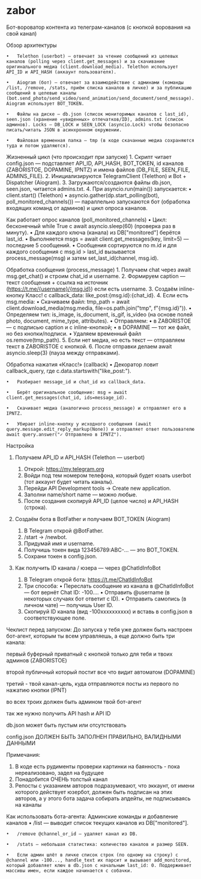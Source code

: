 # zabor
 Бот-вороватор контента из телеграм-каналов (с кнопкой ворования на свой канал)

Обзор архитектуры

	•	Telethon (userbot) — отвечает за чтение сообщений из целевых каналов (polling через client.get_messages) и за скачивание оригинального медиа (client.download_media). Telethon использует API_ID и API_HASH (аккаунт пользователя).
	
	•	Aiogram (бот) — отвечает за взаимодействие с админами (команды /list, /remove, /stats, приём списка каналов в личке) и за публикацию сообщений в целевые каналы (bot.send_photo/send_video/send_animation/send_document/send_message). Aiogram использует BOT_TOKEN.
	
	•	Файлы на диске — db.json (список мониторимых каналов с last_id), seen.json (хранение «увиденных» отпечатков/ID), admins.txt (список админов). Locks — DB_LOCK и SEEN_LOCK (asyncio.Lock) чтобы безопасно писать/читать JSON в асинхронном окружении.
	
	•	Файловая временная папка — tmp (в коде скачанные медиа сохраняются туда и потом удаляются).

 Жизненный цикл (что происходит при запуске)
	1.	Скрипт читает config.json — подставляет API_ID, API_HASH, BOT_TOKEN, id каналов (ZABORISTOE, DOPAMINE, IPNTZ) и имена файлов (DB_FILE, SEEN_FILE, ADMINS_FILE).
	2.	Инициализируются TelegramClient (Telethon) и Bot + Dispatcher (Aiogram).
	3.	Загружаются/создаются файлы db.json, seen.json, читается admins.txt.
	4.	При asyncio.run(main()) запускается:
	•	client.start() (Telethon)
	•	asyncio.gather(dp.start_polling(bot), poll_monitored_channels()) — параллельно запускаются бот (обработка входящих команд от админов) и цикл опроса каналов.

Как работает опрос каналов (poll_monitored_channels)
	•	Цикл: бесконечный while True с await asyncio.sleep(60) (проверка раз в минуту).
	•	Для каждого ключа (канала) из DB["monitored"] берётся last_id.
	•	Выполняется msgs = await client.get_messages(key, limit=5) — последние 5 сообщений.
	•	Сообщения сортируются по m.id и для каждого сообщения с msg.id > last_id вызывается process_message(msg) и затем set_last_id(channel, msg.id).

Обработка сообщения (process_message)
	1.	Получаем chat через await msg.get_chat() и строим chat_id и username.
	2.	Формируем caption — текст сообщения + ссылка на источник (https://t.me/{username}/{msg.id}) если есть username.
	3.	Создаём inline-кнопку Класс! с callback_data: like_post:{msg.id}:{chat_id}.
	4.	Если есть msg.media:
	•	Скачиваем файл: tmp_path = await client.download_media(msg.media, file=os.path.join("tmp", f"{msg.id}")).
	•	Определяем тип: is_image, is_document, is_gif, is_video (на основе полей photo, document, mime_type, attributes).
	•	Отправляем:
	•	в ZABORISTOE — с подписью caption и с inline-кнопкой;
	•	в DOPAMINE — тот же файл, но без кнопки/подписи.
	•	Удаляем временный файл os.remove(tmp_path).
	5.	Если нет медиа, но есть текст — отправляем текст в ZABORISTOE с кнопкой.
	6.	После отправки делаем await asyncio.sleep(3) (пауза между отправками).

Обработка нажатия «Класс!» (callback)
	•	Декоратор ловит callback_query, где c.data.startswith("like_post:").
	
	•	Разбирает message_id и chat_id из callback_data.
	
	•	Берёт оригинальное сообщение: msg = await client.get_messages(chat_id, ids=message_id).
	
	•	Скачивает медиа (аналогично process_message) и отправляет его в IPNTZ.
	
	•	Убирает inline-кнопку у исходного сообщения (await query.message.edit_reply_markup(None)) и отправляет ответ пользователю await query.answer("✓ Отправлено в IPNTZ").

Настройка

1) Получаем API_ID и API_HASH (Telethon — userbot)
	1.	Открой: https://my.telegram.org
	2.	Войди под тем номером телефона, который будет юзать userbot (тот аккаунт будет читать каналы).
	3.	Перейди API Development tools → Create new application.
	4.	Заполни name/short name — можно любые.
	5.	После создания скопируй API_ID (целое число) и API_HASH (строка).

2) Создаём бота в BotFather и получаем BOT_TOKEN (Aiogram)
	1.	В Telegram открой @BotFather.
	2.	/start → /newbot.
	3.	Придумай имя и username.
	4.	Получишь токен вида 123456789:ABC-... — это BOT_TOKEN.
	5.	Сохрани токен в config.json.

3)  Как получить ID канала / юзера — через @ChatIdInfoBot

	1.	В Telegram открой бота: https://t.me/ChatIdInfoBot
	2.	Три способа:
	•	Переслать сообщение из канала в @ChatIdInfoBot — бот вернёт Chat ID: -100....
	•	Отправить @username (в некоторых случаях бот ответит с ID).
	•	Отправить самопись (в личном чате) — получишь User ID.
	3.	Скопируй ID канала (вид -100xxxxxxxxxx) и вставь в config.json в соответствующее поле.


Чеклист перед запуском:
До запуска у тебя уже должен быть настроен бот-агент, которым ты всем управляешь, а еще должно быть три канала: 

первый буферный приватный с кнопкой только для тебя и твоих админов (ZABORISTOE)

второй публичный который постит все что видит автоматом (DOPAMINE)

третий - твой канал-цель, куда отправляются посты из первого по нажатию кнопки (IPNT)

во всех троих должен быть админом твой бот-агент

так же нужно получить API hash и API ID

db.json может быть пустым или отсутствовать 

config.json ДОЛЖЕН БЫТЬ ЗАПОЛНЕН ПРАВИЛЬНО, ВАЛИДНЫМИ ДАННЫМИ

Примечания: 
1) В коде есть рудименты проверки картинки на баянность - пока нереализовано, задел на будущее
2) Понадобится ОЧЕНЬ толстый канал
3) Репосты с указанием авторов подразумевают, что эккаунт, от имени которого действует юзербот, должен быть подписан на этих авторов, а у этого бота задача собирать апдейты, не подписываясь на каналы

Как использовать бота-агента: 
Админские команды и добавление каналов
	•	/list — выводит список текущих каналов из DB["monitored"].
	
	•	/remove @channel_or_id — удаляет канал из DB.
	
	•	/stats — небольшая статистика: количество каналов и размер SEEN.
	
	•	Если админ шлёт в личке список строк (по одному на строку) с @channel или -100..., handle_text их парсит и вызывает add_monitored, который добавляет ключ в db.json с начальным last_id: 0. Поддерживает массивы имен, если каждое начинается с собачки.
